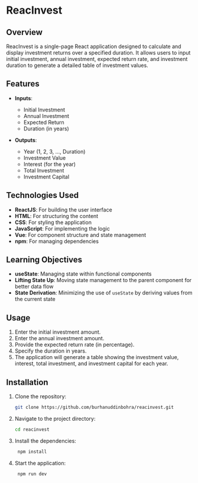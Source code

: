 # ReacInvest

## Overview

ReacInvest is a single-page React application designed to calculate and display investment returns over a specified duration. It allows users to input initial investment, annual investment, expected return rate, and investment duration to generate a detailed table of investment values.

## Features

- **Inputs**: 
  - Initial Investment
  - Annual Investment
  - Expected Return
  - Duration (in years)

- **Outputs**: 
  - Year (1, 2, 3, ..., Duration)
  - Investment Value
  - Interest (for the year)
  - Total Investment
  - Investment Capital

## Technologies Used

- **ReactJS**: For building the user interface
- **HTML**: For structuring the content
- **CSS**: For styling the application
- **JavaScript**: For implementing the logic
- **Vue**: For component structure and state management
- **npm**: For managing dependencies

## Learning Objectives

- **useState**: Managing state within functional components
- **Lifting State Up**: Moving state management to the parent component for better data flow
- **State Derivation**: Minimizing the use of `useState` by deriving values from the current state

## Usage
1. Enter the initial investment amount.
2. Enter the annual investment amount.
3. Provide the expected return rate (in percentage).
4. Specify the duration in years.
5. The application will generate a table showing the investment value, interest, total investment, and investment capital for each year.

## Installation

1. Clone the repository:

   ```bash
   git clone https://github.com/burhanuddinbohra/reacinvest.git
   
2. Navigate to the project directory:
   
   ```bash
   cd reacinvest

3. Install the dependencies:
    ```bash
     npm install
4. Start the application:
   ```bash
    npm run dev
   
